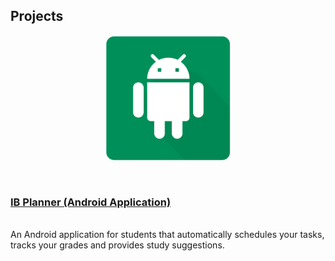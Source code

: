 ## Projects


<p align = "center">
  <img width="200" height="200" src="/images/ib-planner/cover.png">
</p>

<p align = "center">
  <br>
  <a href="/ib-planner/Page_A"> <h3> IB Planner (Android Application) </h3> </a> 
  <br>
  An Android application for students that automatically schedules your tasks, tracks your grades and provides study suggestions. 
</p>
